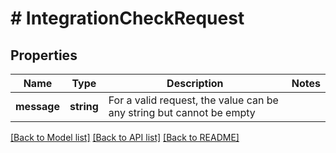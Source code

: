 # # IntegrationCheckRequest

## Properties

Name | Type | Description | Notes
------------ | ------------- | ------------- | -------------
**message** | **string** | For a valid request, the value can be any string but cannot be empty |

[[Back to Model list]](../../README.md#models) [[Back to API list]](../../README.md#endpoints) [[Back to README]](../../README.md)
